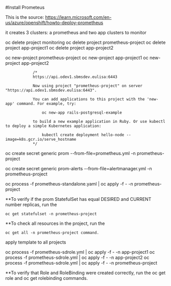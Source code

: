 #Install Prometeus

This is the source: https://learn.microsoft.com/en-us/azure/openshift/howto-deploy-prometheus

it creates 3 clusters: a prometheus and two app clusters to monitor

oc delete project monitoring
oc delete  project prometheus-project
oc delete  project app-project1
oc delete  project app-project2

oc new-project prometheus-project
oc new-project app-project1
oc new-project app-project2


                /*
                https://api.odev1.sbmsdev.eulisa:6443

                Now using project "prometheus-project" on server "https://api.odev1.sbmsdev.eulisa:6443".

                You can add applications to this project with the 'new-app' command. For example, try:

                    oc new-app rails-postgresql-example

                to build a new example application in Ruby. Or use kubectl to deploy a simple Kubernetes application:

                    kubectl create deployment hello-node --image=k8s.gcr.io/serve_hostname
                */

oc create secret generic prom --from-file=prometheus.yml -n prometheus-project

oc create secret generic prom-alerts --from-file=alertmanager.yml -n prometheus-project

oc process -f prometheus-standalone.yaml | oc apply -f - -n prometheus-project

**To verify if the prom StatefulSet has equal DESIRED and CURRENT number replicas, run the 

    oc get statefulset -n prometheus-project 

**To check all resources in the project, run the 

    oc get all -n prometheus-project command.

apply template to all projects

oc process -f prometheus-sdrole.yml | oc apply -f - -n app-project1
oc process -f prometheus-sdrole.yml | oc apply -f - -n app-project2
oc process -f prometheus-sdrole.yml | oc apply -f - -n prometheus-project

**To verify that Role and RoleBinding were created correctly, run the oc get role and oc get rolebinding commands.

